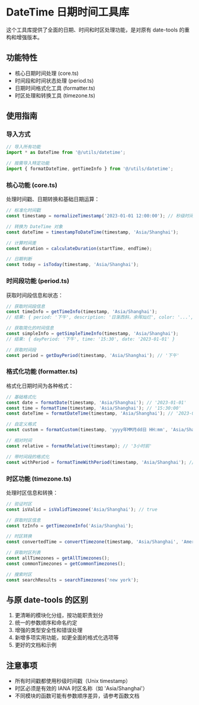 # DateTime 日期时间工具库

这个工具库提供了全面的日期、时间和时区处理功能，是对原有 date-tools 的重构和增强版本。

## 功能特性

- 核心日期时间处理 (core.ts)
- 时间段和时间状态处理 (period.ts)
- 日期时间格式化工具 (formatter.ts)
- 时区处理和转换工具 (timezone.ts)

## 使用指南

### 导入方式

```typescript
// 导入所有功能
import * as DateTime from '@/utils/datetime';

// 按需导入特定功能
import { formatDateTime, getTimeInfo } from '@/utils/datetime';
```

### 核心功能 (core.ts)

处理时间戳、日期转换和基础日期运算：

```typescript
// 标准化时间戳
const timestamp = normalizeTimestamp('2023-01-01 12:00:00'); // 秒级时间戳

// 转换为 DateTime 对象
const dateTime = timestampToDateTime(timestamp, 'Asia/Shanghai');

// 计算时间差
const duration = calculateDuration(startTime, endTime);

// 日期判断
const today = isToday(timestamp, 'Asia/Shanghai');
```

### 时间段功能 (period.ts)

获取时间段信息和状态：

```typescript
// 获取时间段信息
const timeInfo = getTimeInfo(timestamp, 'Asia/Shanghai');
// 结果: { period: '下午', description: '日渐西斜，余晖灿烂', color: '...', icon: '⛅', ... }

// 获取简化的时间信息
const simpleInfo = getSimpleTimeInfo(timestamp, 'Asia/Shanghai');
// 结果: { dayPeriod: '下午', time: '15:30', date: '2023-01-01' }

// 获取时间段
const period = getDayPeriod(timestamp, 'Asia/Shanghai'); // '下午'
```

### 格式化功能 (formatter.ts)

格式化日期时间为各种格式：

```typescript
// 基础格式化
const date = formatDate(timestamp, 'Asia/Shanghai'); // '2023-01-01'
const time = formatTime(timestamp, 'Asia/Shanghai'); // '15:30:00'
const dateTime = formatDateTime(timestamp, 'Asia/Shanghai'); // '2023-01-01 15:30:00'

// 自定义格式
const custom = formatCustom(timestamp, 'yyyy年MM月dd日 HH:mm', 'Asia/Shanghai');

// 相对时间
const relative = formatRelative(timestamp); // '3小时前'

// 带时间段的格式化
const withPeriod = formatTimeWithPeriod(timestamp, 'Asia/Shanghai'); // '下午 15:30'
```

### 时区功能 (timezone.ts)

处理时区信息和转换：

```typescript
// 验证时区
const isValid = isValidTimezone('Asia/Shanghai'); // true

// 获取时区信息
const tzInfo = getTimezoneInfo('Asia/Shanghai');

// 时区转换
const convertedTime = convertTimezone(timestamp, 'Asia/Shanghai', 'America/New_York');

// 获取时区列表
const allTimezones = getAllTimezones();
const commonTimezones = getCommonTimezones();

// 搜索时区
const searchResults = searchTimezones('new york');
```

## 与原 date-tools 的区别

1. 更清晰的模块化分组，按功能职责划分
2. 统一的参数顺序和命名约定
3. 增强的类型安全性和错误处理
4. 新增多项实用功能，如更全面的格式化选项等
5. 更好的文档和示例

## 注意事项

- 所有时间戳都使用秒级时间戳（Unix timestamp）
- 时区必须是有效的 IANA 时区名称（如 'Asia/Shanghai'）
- 不同模块的函数可能有参数顺序差异，请参考函数文档
